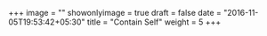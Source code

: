 +++
image = ""
showonlyimage = true
draft = false
date = "2016-11-05T19:53:42+05:30"
title = "Contain Self"
weight = 5
+++

